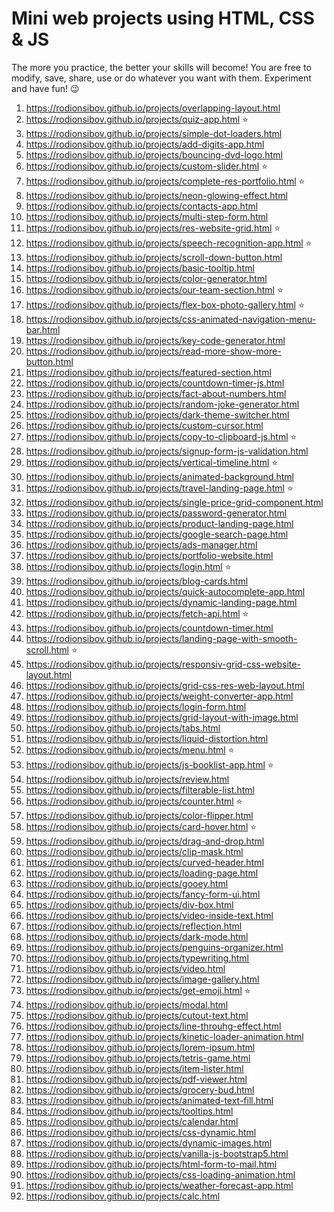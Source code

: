 # Mini web projects using HTML, CSS & JS

The more you practice, the better your skills will become! You are free to modify, save, share, use or do whatever you want with them. Experiment and have fun! 😉

1. https://rodionsibov.github.io/projects/overlapping-layout.html
1. https://rodionsibov.github.io/projects/quiz-app.html :star:
1. https://rodionsibov.github.io/projects/simple-dot-loaders.html
1. https://rodionsibov.github.io/projects/add-digits-app.html
1. https://rodionsibov.github.io/projects/bouncing-dvd-logo.html
1. https://rodionsibov.github.io/projects/custom-slider.html :star:
1. https://rodionsibov.github.io/projects/complete-res-portfolio.html :star:
1. https://rodionsibov.github.io/projects/neon-glowing-effect.html
1. https://rodionsibov.github.io/projects/contacts-app.html
1. https://rodionsibov.github.io/projects/multi-step-form.html
1. https://rodionsibov.github.io/projects/res-website-grid.html :star:
1. https://rodionsibov.github.io/projects/speech-recognition-app.html :star:
1. https://rodionsibov.github.io/projects/scroll-down-button.html
1. https://rodionsibov.github.io/projects/basic-tooltip.html
1. https://rodionsibov.github.io/projects/color-generator.html
1. https://rodionsibov.github.io/projects/our-team-section.html :star: 
1. https://rodionsibov.github.io/projects/flex-box-photo-gallery.html :star:
1. https://rodionsibov.github.io/projects/css-animated-navigation-menu-bar.html
1. https://rodionsibov.github.io/projects/key-code-generator.html
1. https://rodionsibov.github.io/projects/read-more-show-more-button.html
1. https://rodionsibov.github.io/projects/featured-section.html
1. https://rodionsibov.github.io/projects/countdown-timer-js.html
1. https://rodionsibov.github.io/projects/fact-about-numbers.html
1. https://rodionsibov.github.io/projects/random-joke-generator.html
1. https://rodionsibov.github.io/projects/dark-theme-switcher.html
1. https://rodionsibov.github.io/projects/custom-cursor.html
1. https://rodionsibov.github.io/projects/copy-to-clipboard-js.html :star:
1. https://rodionsibov.github.io/projects/signup-form-js-validation.html 
1. https://rodionsibov.github.io/projects/vertical-timeline.html :star:
1. https://rodionsibov.github.io/projects/animated-background.html
1. https://rodionsibov.github.io/projects/travel-landing-page.html :star:
1. https://rodionsibov.github.io/projects/single-price-grid-component.html 
1. https://rodionsibov.github.io/projects/password-generator.html
1. https://rodionsibov.github.io/projects/product-landing-page.html
1. https://rodionsibov.github.io/projects/google-search-page.html 
1. https://rodionsibov.github.io/projects/ads-manager.html
1. https://rodionsibov.github.io/projects/portfolio-website.html 
1. https://rodionsibov.github.io/projects/login.html :star:
1. https://rodionsibov.github.io/projects/blog-cards.html
1. https://rodionsibov.github.io/projects/quick-autocomplete-app.html
1. https://rodionsibov.github.io/projects/dynamic-landing-page.html
1. https://rodionsibov.github.io/projects/fetch-api.html :star:
1. https://rodionsibov.github.io/projects/countdown-timer.html
1. https://rodionsibov.github.io/projects/landing-page-with-smooth-scroll.html :star:
1. https://rodionsibov.github.io/projects/responsiv-grid-css-website-layout.html
1. https://rodionsibov.github.io/projects/grid-css-res-web-layout.html
1. https://rodionsibov.github.io/projects/weight-converter-app.html
1. https://rodionsibov.github.io/projects/login-form.html
1. https://rodionsibov.github.io/projects/grid-layout-with-image.html
1. https://rodionsibov.github.io/projects/tabs.html
1. https://rodionsibov.github.io/projects/liquid-distortion.html
1. https://rodionsibov.github.io/projects/menu.html :star:
1. https://rodionsibov.github.io/projects/js-booklist-app.html :star:
1. https://rodionsibov.github.io/projects/review.html
1. https://rodionsibov.github.io/projects/filterable-list.html
1. https://rodionsibov.github.io/projects/counter.html :star:
1. https://rodionsibov.github.io/projects/color-flipper.html
1. https://rodionsibov.github.io/projects/card-hover.html :star:
1. https://rodionsibov.github.io/projects/drag-and-drop.html
1. https://rodionsibov.github.io/projects/clip-mask.html
1. https://rodionsibov.github.io/projects/curved-header.html
1. https://rodionsibov.github.io/projects/loading-page.html
1. https://rodionsibov.github.io/projects/gooey.html
1. https://rodionsibov.github.io/projects/fancy-form-ui.html
1. https://rodionsibov.github.io/projects/div-box.html
1. https://rodionsibov.github.io/projects/video-inside-text.html
1. https://rodionsibov.github.io/projects/reflection.html
1. https://rodionsibov.github.io/projects/dark-mode.html
1. https://rodionsibov.github.io/projects/penguins-organizer.html
1. https://rodionsibov.github.io/projects/typewriting.html
1. https://rodionsibov.github.io/projects/video.html
1. https://rodionsibov.github.io/projects/image-gallery.html
1. https://rodionsibov.github.io/projects/get-emoji.html :star:
1. https://rodionsibov.github.io/projects/modal.html
1. https://rodionsibov.github.io/projects/cutout-text.html
1. https://rodionsibov.github.io/projects/line-throuhg-effect.html
1. https://rodionsibov.github.io/projects/kinetic-loader-animation.html
1. https://rodionsibov.github.io/projects/lorem-ipsum.html
1. https://rodionsibov.github.io/projects/tetris-game.html
1. https://rodionsibov.github.io/projects/item-lister.html
1. https://rodionsibov.github.io/projects/pdf-viewer.html
1. https://rodionsibov.github.io/projects/grocery-bud.html
1. https://rodionsibov.github.io/projects/animated-text-fill.html
1. https://rodionsibov.github.io/projects/tooltips.html
1. https://rodionsibov.github.io/projects/calendar.html
1. https://rodionsibov.github.io/projects/css-dynamic.html
1. https://rodionsibov.github.io/projects/dynamic-images.html
1. https://rodionsibov.github.io/projects/vanilla-js-bootstrap5.html 
1. https://rodionsibov.github.io/projects/html-form-to-mail.html
1. https://rodionsibov.github.io/projects/css-loading-animation.html
1. https://rodionsibov.github.io/projects/weather-forecast-app.html
1. https://rodionsibov.github.io/projects/calc.html


